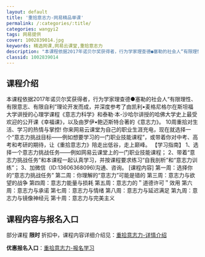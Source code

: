 ```yaml
---
layout: default
title: '重拾意志力-网易精品单课'
permalink: /:categories/:title/
categories: wangyi2
tags: 网易提供
cover: 1002839014.jpg
keywords: 精选网课,网易云课堂,重拾意志力
description: "本课程依据2017年诺贝尔奖获得者，行为学家理查德●塞勒的社会人“有限理性、有限意志、有限自利”理论开发而成，并深度参考了由凯利•麦格尼格尔在斯坦福大学讲授的心理学课程《意志力科学》和泰勒·"
classid: 1002839014
---
```


## 课程介绍

本课程依据2017年诺贝尔奖获得者，行为学家理查德●塞勒的社会人“有限理性、有限意志、有限自利”理论开发而成，并深度参考了由凯利•麦格尼格尔在斯坦福大学讲授的心理学课程《意志力科学》和泰勒·本-沙哈尔讲授的哈佛大学史上最受欢迎的公开课《幸福课》，以及由罗伊•鲍迈斯特合著的《意志力》。
10周重拾对生活、学习的热情与掌控!
你来网易云课堂为自己的职业生涯充电，现在就选择一个“意志力挑战目标——例如想要学习的一门职业技能课程”，或带着你对中考、高考和考研的期待，让《重拾意志力》陪走出低谷，走上巅峰。
【学习指南】
1、选择一个意志力挑战任务——例如网易云课堂上的一门职业技能课程；
2、带着“意志力挑战任务”和本课程一起认真学习，并按课程要求练习“自我剖析”和“意志力训练”；
3、加微信（ID:13606368096)沟通、咨询。
[课程内容]
第一周：选择你的“意志力挑战任务”
第二周：你理解的“意志力”可能是错的
第三周：意志力与欲望的战争
第四周：意志力能量与损耗
第五周：意志力的＂道德许可＂效用
第六周：意志力与承诺
第七周：意志力与情绪
第八周：意志力与延迟满足
第九周：意志力与镜像神经元
第十周：意志力与完美主义

## 课程内容与报名入口

部分课程 **限时** 折扣中，课程内容详细介绍见：[重拾意志力-详情介绍](https://study.163.com/course/introduction/1002839014.htm?share=1&shareId=1025206652&utm_campaign=share&utm_medium=iphoneShare&utm_source=&utm_u=1025206652)

**优惠报名入口**：[重拾意志力-报名学习](https://study.163.com/course/introduction/1002839014.htm?share=1&shareId=1025206652&utm_campaign=share&utm_medium=iphoneShare&utm_source=&utm_u=1025206652)

